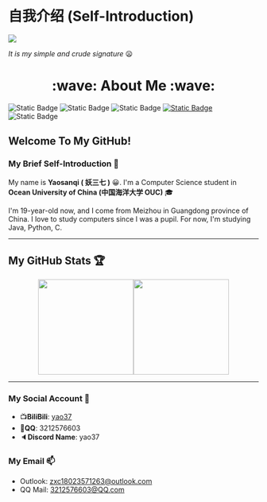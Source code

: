 # 自我介绍 (Self-Introduction)

![](me.png)

*<gray>It is my simple and crude signature* :frowning:

<div align="center">
 <h1>:wave: About Me :wave:</h1>
</div>

![Static Badge](https://img.shields.io/badge/Super%20Miku%20Fans-39C5BB) ![Static Badge](https://img.shields.io/badge/我去-初音未来-39C5BB) ![Static Badge](https://img.shields.io/badge/VSCode-YYDS-gold) [![Static Badge](https://img.shields.io/badge/GitHub-Yaosanqi137-black)](https://github.com/Yaosanqi137) ![Static Badge](https://img.shields.io/badge/JetBrians-YYDS-gold)



## Welcome To My GitHub!

### My Brief Self-Introduction 🤔

My name is **Yaosanqi ( 妖三七 )** :grinning:. I'm a Computer Science student in **Ocean University of China (中国海洋大学 OUC)** :mortar_board:

I'm 19-year-old now, and I come from Meizhou in Guangdong province of China. I love to study computers since I was a pupil. For now, I'm studying Java, Python, C.

---
## My GitHub Stats 🏆

<div align="center">
  <a herf=""><img src="https://github-readme-stats.vercel.app/api?username=Yaosanqi137" height="192px"><img src="https://github-readme-stats.vercel.app/api/top-langs/?username=Yaosanqi137&layout=compact" height="192px"></a>
</div>

---
### My Social Account :star_struck:

- :tv:**BiliBili**: [yao37](https://space.bilibili.com/363216678)
- :penguin:**QQ**: 3212576603
- :speaker:**Discord Name**: yao37

### My Email :mailbox:

- Outlook: zxc18023571263@outlook.com
- QQ Mail: 3212576603@QQ.com
